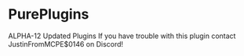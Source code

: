 # PurePlugins
ALPHA-12 Updated Plugins
If you have trouble with this plugin contact JustinFromMCPE$0146 on Discord!
